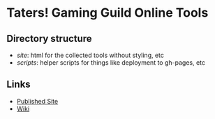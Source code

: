 # Taters! Gaming Guild Online Tools

## Directory structure

- *site*: html for the collected tools without styling, etc
- *scripts*: helper scripts for things like deployment to gh-pages, etc

## Links

- [Published Site](http://gc3.github.io/taters/)
- [Wiki](https://github.com/gc3/taters/wiki)
